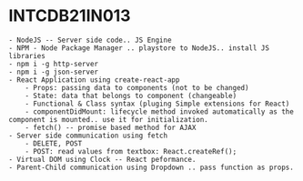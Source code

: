 # INTCDB21IN013

    - NodeJS -- Server side code.. JS Engine
    - NPM - Node Package Manager .. playstore to NodeJS.. install JS libraries
    - npm i -g http-server
    - npm i -g json-server
    - React Application using create-react-app
        - Props: passing data to components (not to be changed)
        - State: data that belongs to component (changeable)
        - Functional & Class syntax (pluging Simple extensions for React)
        - componentDidMount: lifecycle method invoked automatically as the component is mounted.. use it for initialization.
        - fetch() -- promise based method for AJAX
    - Server side communication using fetch
        - DELETE, POST
        - POST: read values from textbox: React.createRef();
    - Virtual DOM using Clock -- React peformance.
    - Parent-Child communication using Dropdown .. pass function as props.


